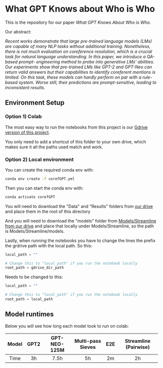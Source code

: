 # What GPT Knows about Who is Who

This is the repository for our paper *What GPT Knows About Who is Who*.

Our abstract:

*Recent works demonstrate that large pre-trained language models (LMs) are capable of many NLP tasks without additional training. Nonetheless, there is not much evaluation on coreference resolution, which is a crucial task for natural language understanding. In this paper, we introduce a QA-based prompt- engineering method to probe into generative LMs’ abilities. Our experiments show that pre-trained LMs like GPT-2 and GPT-Neo can return valid answers but their capabilities to identify coreferent mentions is limited. On this task, these models can hardly perform on par with a rule-based system. Worse still, their predictions are prompt-sensitive, leading to inconsistent results.*


## Environment Setup

### Option 1) Colab
The most easy way to run the notebooks from this project is our [Gdrive version of this project](https://drive.google.com/drive/folders/1pBpo-uD_HFropodUNIFH3nmh37blK9hF?usp=sharing).

You only need to add a shortcut of this folder to your own drive, which makes sure it all the paths used match and work.

### Option 2) Local environment

You can create the required conda env with:

```bash
conda env create -f corefGPT.yml
```

Then you can start the conda env with:

```bash
conda activate corefGPT
```

You will need to download the "Data" and "Results" folders from [our drive](https://drive.google.com/drive/folders/1pBpo-uD_HFropodUNIFH3nmh37blK9hF?usp=sharing) and place them in the root of this directory


And you will need to download the "models" folder from [Models/Streamline from our drive](https://drive.google.com/drive/folders/1VvoF_6IGiN4_o-8xpFLO1TQ6h1-nRwl_) and place that locally under Models/Streamline, so the path is Models/Streamline/models.


Lastly, when running the notebooks you have to change the lines the prefix the grdrive path with the local path. So this:
```python
local_path = ""

# Change this to "local_path" if you run the notebook locally
root_path = gdrive_dir_path
```

Needs to be changed to this:
```python
local_path = ""

# Change this to "local_path" if you run the notebook locally
root_path = local_path
```

## Model runtimes

Below you will see how long each model took to run on colab:


| Model | GPT2  | GPT-NEO-125M | Multi-pass Sieves  | E2E      | Streamline (Pairwise) |
| :---: | :---: | :---:        | :---:              | :---:    | :---:                 |
| Time  | 3h    | 7.5h         | 5h                 | 2m       | 2h                    |





